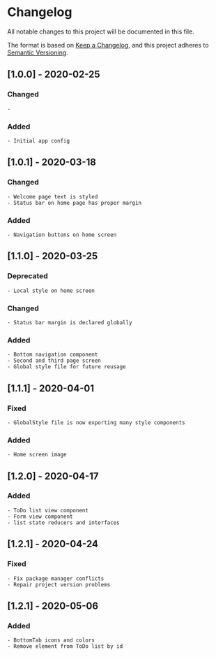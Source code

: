 # Changelog
All notable changes to this project will be documented in this file.

The format is based on [Keep a Changelog](https://keepachangelog.com/en/1.0.0/),
and this project adheres to [Semantic Versioning](https://semver.org/spec/v2.0.0.html).

## [1.0.0] - 2020-02-25

### Changed

    - 

### Added

    - Initial app config


## [1.0.1] - 2020-03-18

### Changed

	- Welcome page text is styled
	- Status bar on home page has proper margin

### Added

	- Navigation buttons on home screen


## [1.1.0] - 2020-03-25

### Deprecated

	- Local style on home screen

### Changed

	- Status bar margin is declared globally

### Added

	- Bottom navigation component
	- Second and third page screen
	- Global style file for future reusage

## [1.1.1] - 2020-04-01

### Fixed

	- GlobalStyle file is now exporting many style components

### Added 

	- Home screen image

## [1.2.0] - 2020-04-17

### Added

	- ToDo list view component
	- Form view component
	- list state reducers and interfaces

## [1.2.1] - 2020-04-24

### Fixed

	- Fix package manager conflicts
	- Repair project version problems

## [1.2.1] - 2020-05-06

### Added

	- BottomTab icons and colors
	- Remove element from ToDo list by id